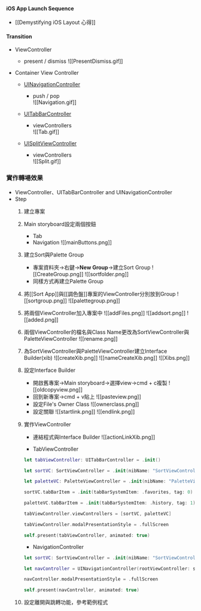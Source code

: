 #### iOS App Launch Sequence
- [[Demystifying iOS Layout 心得]]

#### Transition
- ViewController
	- present / dismiss
	![[PresentDismiss.gif]]

- Container View Controller
	- [UINavigationController](https://developer.apple.com/documentation/uikit/uinavigationcontroller)
		- push / pop					
		![[Navigation.gif]]
		
	- [UITabBarController](https://developer.apple.com/documentation/uikit/uitabbarcontroller)
		- viewControllers				
		![[Tab.gif]]
		
	- [UISplitViewController](https://developer.apple.com/documentation/uikit/uisplitviewcontroller)
		- viewControllers		
		![[Split.gif]]

### 實作轉場效果
- ViewController、UITabBarController and UINavigationController
- Step
	1. 建立專案
	2. Main storyboard設定兩個按鈕
		- Tab
		- Navigation 
		![[mainButtons.png]]
	3. 建立Sort與Palette Group
		- 專案資料夾→右鍵→**New Group**→建立Sort Group
			![[CreateGroup.png]]
		![[sortfolder.png]]
		-  同樣方式再建立Palette Group
	4. 將[[Sort App]]與[[調色盤]]專案的ViewController分別放到Group
		![[sortgroup.png]]
		![[palettegroup.png]]		
	5. 將兩個ViewController加入專案中
		![[addFiles.png]]
		![[addsort.png]]
		![[added.png]]
	6. 兩個ViewController的檔名與Class Name更改為SortViewController與PaletteViewController
		![[rename.png]]
	7.  為SortViewController與PaletteViewController建立Interface Builder(xib)
		![[createXib.png]]
		![[nameCreateXib.png]]
		![[Xibs.png]]
	8. 設定Interface Builder
		- 開啟舊專案→Main storyboard→選擇view→cmd + c複製
		![[oldcopyview.png]]
		- 回到新專案→cmd + v貼上
		![[pasteview.png]]
		- 設定File's Owner Class
		![[ownerclass.png]]
		- 設定關聯
		![[startlink.png]]
		![[endlink.png]]			
	9. 實作ViewController
		- 連結程式與Interface Builder
		![[actionLinkXib.png]]
		
		- TabViewController
		```Swift	      
		let tabViewController: UITabBarController = .init()

		let sortVC: SortViewController = .init(nibName: "SortViewController", bundle: nil)

		let paletteVC: PaletteViewController = .init(nibName: "PaletteViewController", bundle: nil)

		sortVC.tabBarItem = .init(tabBarSystemItem: .favorites, tag: 0)

		paletteVC.tabBarItem = .init(tabBarSystemItem: .history, tag: 1)

		tabViewController.viewControllers = [sortVC, paletteVC]

		tabViewController.modalPresentationStyle = .fullScreen

		self.present(tabViewController, animated: true)
		```
		
		- NavigationController
		```Swift
		let sortVC: SortViewController = .init(nibName: "SortViewController", bundle: nil)

		let navController = UINavigationController(rootViewController: sortVC)

		navController.modalPresentationStyle = .fullScreen

		self.present(navController, animated: true)
		```
	10.  設定離開與跳轉功能，參考範例程式